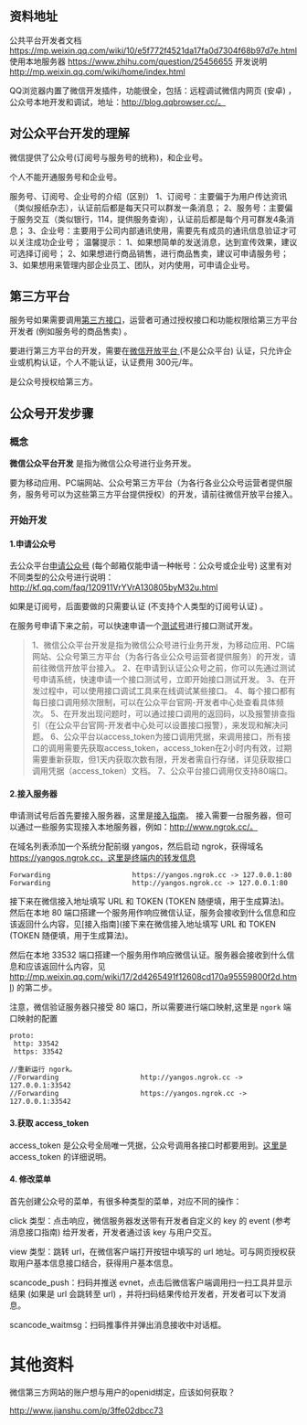 

## 资料地址

公共平台开发者文档 https://mp.weixin.qq.com/wiki/10/e5f772f4521da17fa0d7304f68b97d7e.html
使用本地服务器 https://www.zhihu.com/question/25456655
开发说明 http://mp.weixin.qq.com/wiki/home/index.html

QQ浏览器内置了微信开发插件，功能很全，包括：远程调试微信内网页 (安卓) ，公众号本地开发和调试，地址：http://blog.qqbrowser.cc/。

## 对公众平台开发的理解

微信提供了公众号(订阅号与服务号的统称)，和企业号。

个人不能开通服务号和企业号。

服务号、订阅号、企业号的介绍（区别）
1、订阅号：主要偏于为用户传达资讯（类似报纸杂志），认证前后都是每天只可以群发一条消息；
2、服务号：主要偏于服务交互（类似银行，114，提供服务查询），认证前后都是每个月可群发4条消息；
3、企业号：主要用于公司内部通讯使用，需要先有成员的通讯信息验证才可以关注成功企业号；
温馨提示：
1、如果想简单的发送消息，达到宣传效果，建议可选择订阅号；
2、如果想进行商品销售，进行商品售卖，建议可申请服务号；
3、如果想用来管理内部企业员工、团队，对内使用，可申请企业号。

## 第三方平台

服务号如果需要调用[第三方接口](https://mp.weixin.qq.com/cgi-bin/frame?t=advanced/dev_tools_frame&nav=10049&token=374858174&lang=zh_CN)，运营者可通过授权接口和功能权限给第三方平台开发者 (例如服务号的商品售卖) 。

要进行第三方平台的开发，需要在[微信开放平台 ](https://open.weixin.qq.com/cgi-bin/frame?t=home/wx_plugin_tmpl&lang=zh_CN) (不是公众平台) 认证，只允许企业或机构认证，个人不能认证，认证费用 300元/年。

是公众号授权给第三方。

## 公众号开发步骤

### 概念

**微信公众平台开发** 是指为微信公众号进行业务开发。

要为移动应用、PC端网站、公众号第三方平台（为各行各业公众号运营者提供服务，服务号可以为这些第三方平台提供授权）的开发，请前往微信开放平台接入。

### 开始开发

#### 1.申请公众号
去公众平台[申请公众号](https://mp.weixin.qq.com/cgi-bin/readtemplate?t=register/step1_tmpl&lang=zh_CN) (每个邮箱仅能申请一种帐号：公众号或企业号)
这里有对不同类型的公众号进行说明：http://kf.qq.com/faq/120911VrYVrA130805byM32u.html

如果是订阅号，后面要做的只需要认证 (不支持个人类型的订阅号认证) 。

 在服务号申请下来之前，可以快速申请一个[测试号](http://mp.weixin.qq.com/debug/cgi-bin/sandboxinfo?action=showinfo&t=sandbox/index)进行接口测试开发。

> 1、微信公众平台开发是指为微信公众号进行业务开发，为移动应用、PC端网站、公众号第三方平台（为各行各业公众号运营者提供服务）的开发，请前往微信开放平台接入。
> 2、在申请到认证公众号之前，你可以先通过测试号申请系统，快速申请一个接口测试号，立即开始接口测试开发。
> 3、在开发过程中，可以使用接口调试工具来在线调试某些接口。
> 4、每个接口都有每日接口调用频次限制，可以在公众平台官网-开发者中心处查看具体频次。
> 5、在开发出现问题时，可以通过接口调用的返回码，以及报警排查指引（在公众平台官网-开发者中心处可以设置接口报警），来发现和解决问题。
> 6、公众平台以access_token为接口调用凭据，来调用接口，所有接口的调用需要先获取access_token，access_token在2小时内有效，过期需要重新获取，但1天内获取次数有限，开发者需自行存储，详见获取接口调用凭据（access_token）文档。
> 7、公众平台接口调用仅支持80端口。

#### 2.接入服务器

申请测试号后首先要接入服务器，这里是[接入指南](http://mp.weixin.qq.com/wiki/17/2d4265491f12608cd170a95559800f2d.html)。
接入需要一台服务器，但可以通过一些服务实现接入本地服务器，例如：http://www.ngrok.cc/。

在域名列表添加一个系统分配前缀 yangos，然后启动 ngrok，获得域名 https://yangos.ngrok.cc，这里是终端内的转发信息

```
Forwarding                    https://yangos.ngrok.cc -> 127.0.0.1:80           
Forwarding                    http://yangos.ngrok.cc -> 127.0.0.1:80  
```

接下来在微信接入地址填写 URL 和 TOKEN (TOKEN 随便填，用于生成算法)。 然后在本地 80 端口搭建一个服务用作响应微信认证，服务会接收到什么信息和应该返回什么内容，见[接入指南](接下来在微信接入地址填写 URL 和 TOKEN (TOKEN 随便填，用于生成算法)。

然后在本地 33532 端口搭建一个服务用作响应微信认证。服务器会接收到什么信息和应该返回什么内容，见 http://mp.weixin.qq.com/wiki/17/2d4265491f12608cd170a95559800f2d.html) 的第二步。

注意，微信验证服务器只接受 80 端口，所以需要进行端口映射,这里是 `ngork` 端口映射的配置

```
proto:
 http: 33542
 https: 33542

//重新运行 ngork。
//Forwarding                    http://yangos.ngrok.cc -> 127.0.0.1:33542         
//Forwarding                    https://yangos.ngrok.cc -> 127.0.0.1:33542

```

#### 3.获取 access_token

access_token 是公众号全局唯一凭据，公众号调用各接口时都要用到。[这里是](http://mp.weixin.qq.com/wiki/14/9f9c82c1af308e3b14ba9b973f99a8ba.html) access_token 的详细说明。

#### 4. 修改菜单

首先创建公众号的菜单，有很多种类型的菜单，对应不同的操作：

click 类型：点击响应，微信服务器发送带有开发者自定义的 key 的 event  (参考消息接口指南) 给开发者，开发者通过该 key 与用户交互。

view 类型：跳转 url，在微信客户端打开按钮中填写的 url 地址。可与网页授权获取用户基本信息接口结合，获得用户基本信息。

scancode_push：扫码并推送 evnet，点击后微信客户端调用扫一扫工具并显示结果 (如果是 url 会跳转至 url) ，并将扫码结果传给开发者，开发者可以下发消息。

scancode_waitmsg：扫码推事件并弹出消息接收中对话框。

# 其他资料

微信第三方网站的账户想与用户的openid绑定，应该如何获取？

http://www.jianshu.com/p/3ffe02dbcc73

